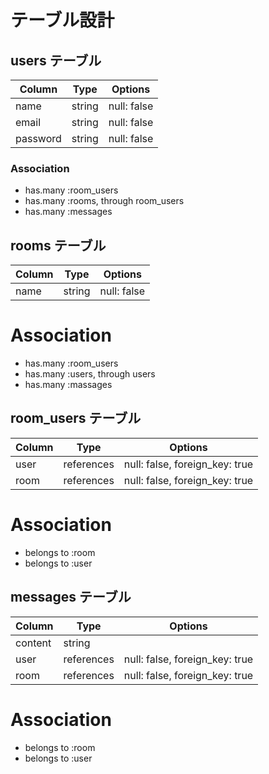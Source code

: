 # テーブル設計

## users テーブル

| Column   | Type   | Options     |
| -------- | ------ | ----------- |
| name     | string | null: false |
| email    | string | null: false |
| password | string | null: false |

### Association

- has.many :room_users
- has.many :rooms, through room_users
- has.many :messages

## rooms テーブル

| Column | Type   | Options     |
| ------ | ------ | ----------- |
| name   | string | null: false |

# Association

- has.many :room_users
- has.many :users, through users
- has.many :massages

## room_users テーブル

| Column | Type       | Options                        |
| ------ | ---------- | ------------------------------ |
| user   | references | null: false, foreign_key: true |
| room   | references | null: false, foreign_key: true |

# Association

- belongs to :room
- belongs to :user

## messages テーブル

| Column  | Type       | Options                        |
| ------- | ---------- | ------------------------------ |
| content | string     |                                |
| user    | references | null: false, foreign_key: true |
| room    | references | null: false, foreign_key: true |

# Association

- belongs to :room
- belongs to :user